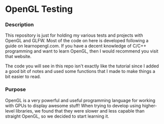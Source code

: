 # OpenGL Testing

### Description

This repository is just for holding my various tests and projects with OpenGL and GLFW. Most of the code on here is developed following a guide on learnopengl.com. If you have a decent knowledge of C/C++ programming and want to learn OpenGL, then I would recommend you visit that website.

The code you will see in this repo isn't exactly like the tutorial since I added a good bit of notes and used some functions that I made to make things a bit easier to read.

### Purpose

OpenGL is a very powerful and useful programming language for working with GPUs to display awesome stuff! When trying to develop using higher-level libraries, we found that they were slower and less capable than straight OpenGL, so we decided to start learning it.
